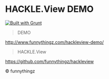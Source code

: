 # HACKLE.View DEMO

[![Built with Grunt](https://cdn.gruntjs.com/builtwith.png)](http://gruntjs.com/)

> DEMO

http://www.funnythingz.com/hackleview-demo/

> HACKLE.View

https://github.com/funnythingz/hackleview

&copy; funnythingz
